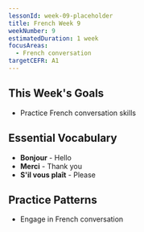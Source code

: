 ```yaml
---
lessonId: week-09-placeholder
title: French Week 9
weekNumber: 9
estimatedDuration: 1 week
focusAreas:
  - French conversation
targetCEFR: A1
---
```


## This Week's Goals

- Practice French conversation skills

## Essential Vocabulary

- **Bonjour** - Hello
- **Merci** - Thank you
- **S'il vous plaît** - Please

## Practice Patterns

- Engage in French conversation
